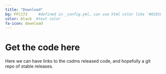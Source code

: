 ```yaml
---
title: "Download"
bg: FFC173     #defined in _config.yml, can use html color like '#010101'
color: black  #text color
fa-icon: download
---
```


# Get the code here

Here we can have links to the csdms released code, and hopefully a git repo of stable releases.
